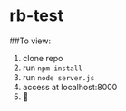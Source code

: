 # rb-test

##To view: 
1. clone repo
2. run `npm install` 
3. run `node server.js`
4. access at localhost:8000
5. :nail_care:
